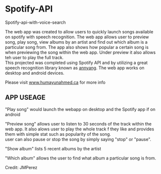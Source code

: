 # Spotify-API
Spotify-api-with-voice-search


The web app was created to allow users to quickly launch songs available on spotify with speech recognition. The web app allows user to preview song, play song, view albums by an artist and find out which album is a particular song from. The app also shows how popular a certain song is when previewing the song within the web app. Under preview it also allows teh user to play the full track.<br/> This projected was completed using Spotify API and by utilizing a great speech recognition library known as <a href="https://www.talater.com/annyang/" target="_blank">annyang</a>. The web app works on desktop and android devices.</p>

Please visit www.humayunahmed.ca for more info

<h2>APP USEAGE</h2>
<p>"Play song" would launch the webapp on desktop and the Spotify app if on android</p>
                           
<p>"Preview song" allows user to listen to 30 seconds of the track within the web app. It also alows user to play the whole track f they like and provides them with simple stat such as popularity of the song.<br/> user can also pause or stop the song by simply saying "stop" or "pause".</p>
                           
<p>"Show album" lists 5 recent albums by the artist</p>
                           
<p>"Which album" allows the user to find what album a particular song is from.</p>




Credit: 
JMPerez
